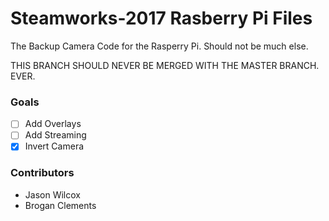 
# Steamworks-2017 Rasberry Pi Files

The Backup Camera Code for the Rasperry Pi. Should not be much else.

THIS BRANCH SHOULD NEVER BE MERGED WITH THE MASTER BRANCH. EVER.

### Goals
 - [ ] Add Overlays
 - [ ] Add Streaming
 - [X] Invert Camera

### Contributors
 * Jason Wilcox
 * Brogan Clements
